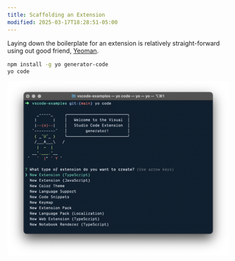 ```yaml
---
title: Scaffolding an Extension
modified: 2025-03-17T18:28:51-05:00
---
```


Laying down the boilerplate for an extension is relatively straight-forward using out good friend, [Yeoman](https://yeoman.io/).

```sh
npm install -g yo generator-code
yo code
```

![Running the Yeoman generator for a Visual Studio Code extension](assets/yeoman-vscode-extension.png)
